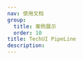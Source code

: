 ```yaml
---
nav: 使用文档
group:
  title: 案例展示
  order: 10
title: TechUI PipeLine
description:
---
```


<code src="./demos/techPipeline.tsx" ></code>
